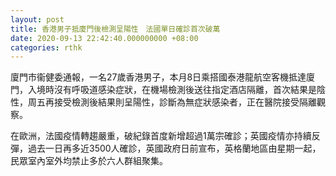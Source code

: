 ```yaml
---
layout: post
title: 香港男子抵廈門後檢測呈陽性　法國單日確診首次破萬
date: 2020-09-13 22:42:40.000000000 +08:00
categories: rthk
---
```


廈門市衞健委通報，一名27歲香港男子，本月8日乘搭國泰港龍航空客機抵達廈門，入境時沒有呼吸道感染症狀，在機場檢測後送往指定酒店隔離，首次結果是陰性，周五再接受檢測後結果則呈陽性，診斷為無症狀感染者，正在醫院接受隔離觀察。

在歐洲，法國疫情轉趨嚴重，破紀錄首度新增超過1萬宗確診；英國疫情亦持續反彈，過去一日再多近3500人確診，英國政府日前宣布，英格蘭地區由星期一起，民眾室內室外均禁止多於六人群組聚集。
